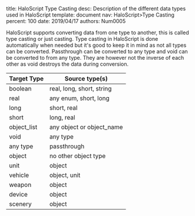 title:      HaloScript Type Casting
desc:       Description of the different data types used in HaloScript
template:   document
nav:        HaloScript>Type Casting
percent:    100
date:       2019/04/17
authors:    Num0005

HaloScript supports converting data from one type to another, this is called type casting or just casting. Type casting in HaloScript is done automatically when needed but it's good to keep it in mind as not 
all types can be converted. Passthrough can be converted to any type and void can be converted to from any type. They are however not the inverse of each other as void destroys the data during conversion.

| Target Type     | Source type(s)            | 
| --------------- | ----------------          |
| boolean         | real, long, short, string |
| real            | any enum, short, long     |
| long            | short, real               |
| short           | long, real                |
| object_list     | any object or object_name |
| void            | any type                  |
| any type        | passthrough               |
| object          | no other object type      |
| unit            | object                    |
| vehicle         | object, unit              |
| weapon          | object                    |
| device          | object                    |
| scenery         | object                    |